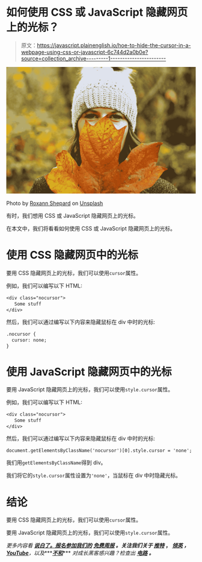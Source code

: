 # 如何使用 CSS 或 JavaScript 隐藏网页上的光标？

> 原文：<https://javascript.plainenglish.io/hoe-to-hide-the-cursor-in-a-webpage-using-css-or-javascript-6c744d2a0b0e?source=collection_archive---------1----------------------->

![](img/c25e24b022591985003f367417166218.png)

Photo by [Roxann Shepard](https://unsplash.com/@roxannshepard?utm_source=medium&utm_medium=referral) on [Unsplash](https://unsplash.com?utm_source=medium&utm_medium=referral)

有时，我们想用 CSS 或 JavaScript 隐藏网页上的光标。

在本文中，我们将看看如何使用 CSS 或 JavaScript 隐藏网页上的光标。

# 使用 CSS 隐藏网页中的光标

要用 CSS 隐藏网页上的光标，我们可以使用`cursor`属性。

例如，我们可以编写以下 HTML:

```
<div class="nocursor">
   Some stuff
</div>
```

然后，我们可以通过编写以下内容来隐藏鼠标在 div 中时的光标:

```
.nocursor {
  cursor: none;
}
```

# 使用 JavaScript 隐藏网页中的光标

要用 JavaScript 隐藏网页上的光标，我们可以使用`style.cursor`属性。

例如，我们可以编写以下 HTML:

```
<div class="nocursor">
   Some stuff
</div>
```

然后，我们可以通过编写以下内容来隐藏鼠标在 div 中时的光标:

```
document.getElementsByClassName('nocursor')[0].style.cursor = 'none';
```

我们用`getElementsByClassName`得到 div。

我们将它的`style.cursor`属性设置为`'none'`，当鼠标在 div 中时隐藏光标。

# 结论

要用 CSS 隐藏网页上的光标，我们可以使用`cursor`属性。

要用 JavaScript 隐藏网页上的光标，我们可以使用`style.cursor`属性。

*更多内容看* [***说白了。报名参加我们的***](https://plainenglish.io/) **[***免费周报***](http://newsletter.plainenglish.io/) *。关注我们关于* [***推特***](https://twitter.com/inPlainEngHQ) ， [***领英***](https://www.linkedin.com/company/inplainenglish/) ***，***[***YouTube***](https://www.youtube.com/channel/UCtipWUghju290NWcn8jhyAw)***，以及****[***不和***](https://discord.gg/GtDtUAvyhW)*** *对成长黑客感兴趣？检查出* [***电路***](https://circuit.ooo/) ***。***
